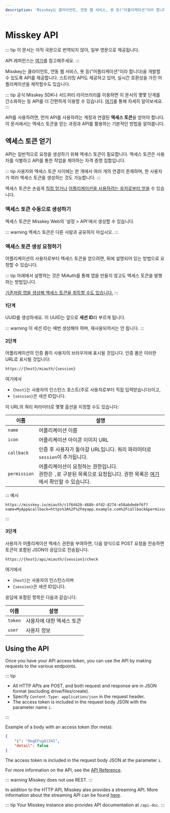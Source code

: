 ```yaml
---
description: 'Misskey는 클라이언트, 연동 웹 서비스, 봇 등("어플리케이션"이라 합니다)을 개발할 수 있도록 API를 제공합니다.'
---
```


# Misskey API

::: tip
이 문서는 아직 국문으로 번역되지 않아, 일부 영문으로 제공됩니다.

API 레퍼런스는 [여기](/docs/api/endpoints)를 참고해주세요.
:::

Misskey는 클라이언트, 연동 웹 서비스, 봇 등("어플리케이션"이라 합니다)을 개발할 수 있도록 API를 제공합니다.
스트리밍 API도 제공하고 있어, 실시간 호환성을 가진 어플리케이션을 제작할수도 있습니다.

::: tip
공식 Misskey SDK나 서드파티 라이브러리를 이용하면 이 문서의 몇몇 단계를 간소화하는 등 API를 더 간편하게 이용할 수 있습니다. [여기](TODO)를 통해 자세히 알아보세요.
:::

API를 사용하려면, 먼저 API를 사용하려는 계정과 연결된 **엑세스 토큰**을 얻어야 합니다.
이 문서에서는 엑세스 토큰을 얻는 과정과 API를 활용하는 기본적인 방법을 알아봅니다.

## 엑세스 토큰 얻기

API는 일반적으로 요청을 생성하기 위해 액세스 토큰이 필요합니다.
액세스 토큰은 사용자를 식별하고 API를 통한 작업을 제어하는 자격 증명 집합입니다.

::: tip
사용자와 엑세스 토큰 사이에는 한 개에서 여러 개의 연결이 존재하며, 한 사용자가 여러 엑세스 토큰을 생성하는 것도 가능합니다.
:::

엑세스 토큰은 손쉽게 [직접 얻거나](#엑세스-토큰-수동으로-생성하기) [어플리케이션을 사용하려는 유저로부터 얻을](#엑세스-토큰-생성-요청하기) 수 있습니다.

### 엑세스 토큰 수동으로 생성하기

엑세스 토큰은 Misskey Web의 '설정 > API'에서 생성할 수 있습니다.

::: warning
엑세스 토큰은 다른 사람과 공유하지 마십시오.
:::

### 엑세스 토큰 생성 요청하기

어플리케이션의 사용자로부터 엑세스 토큰을 얻으려면, 뒤에 설명되어 있는 방법으로 요청할 수 있습니다.

::: tip
아래에서 설명하는 것은 MiAuth를 통해 앱을 만들지 않고도 액세스 토큰을 발행하는 방법입니다.

[기존처럼 앱을 생성해 액세스 토큰을 취득할 수도 있습니다.](./app.md)
:::

#### 1단계

UUID를 생성하세요. 이 UUID는 앞으로 **세션 ID**라 부르게 됩니다.

::: warning
이 세션 ID는 매번 생성해야 하며, 재사용되어서는 안 됩니다.
:::

#### 2단계

어플리케이션의 인증 폼이 사용자의 브라우저에 표시될 것입니다. 인증 폼은 이러한 URL로 표시될 것입니다:

```:no-line-numbers
https://{host}/miauth/{session}
```

여기에서

- `{host}`는 사용자의 인스턴스 호스트(주로 사용자로부터 직접 입력받습니다)이고,
- `{session}`은 세션 ID입니다.

이 URL의 쿼리 파라미터로 몇몇 옵션을 지정할 수도 있습니다:

| 이름         | 설명                                                                                                                             |
| ------------ | -------------------------------------------------------------------------------------------------------------------------------- |
| `name`       | 어플리케이션 이름                                                                                                                |
| `icon`       | 어플리케이션 아이콘 이미지 URL                                                                                                   |
| `callback`   | 인증 후 사용자가 돌아갈 URL입니다. 쿼리 파라미터로 `session`이 추가됩니다.                                                       |
| `permission` | 어플리케이션이 요청하는 권한입니다.<br>권한은 `,`로 구분된 목록으로 요청됩니다. 권한 목록은 [여기](TODO)에서 확인할 수 있습니다. |

::: 예시

```:no-line-numbers
https://misskey.io/miauth/c1f6d42b-468b-4fd2-8274-e58abdedef6f?name=MyApp&callback=https%3A%2F%2Fmyapp.example.com%2Fcallback&permisson=write:notes,write:following,read:drive
```

:::

#### 3단계

사용자가 어플리케이션 엑세스 권한을 부여하면, 다음 양식으로 POST 요청을 전송하면 토큰이 포함된 JSON이 응답으로 전송됩니다.

```:no-line-numbers
https://{host}/api/miauth/{session}/check
```

여기에서

- `{host}`는 사용자의 인스턴스이며
- `{session}`은 세션 ID입니다.

응답에 포함된 항목은 다음과 같습니다:

| 이름    | 설명                      |
| ------- | ------------------------- |
| `token` | 사용자에 대한 엑세스 토큰 |
| `user`  | 사용자 정보               |

## Using the API
Once you have your API access token, you can use the API by making requests to the various endpoints.

::: tip

- All HTTP APIs are POST, and both request and response are in JSON format (excluding drive/files/create).
- Specify `Content-Type: application/json` in the request header.
- The access token is included in the request body JSON with the parameter name `i`.

:::

Example of a body with an access token (for meta):

```json
{
    "i": "HogEFugA1341",
    "detail": false
}
```

The access token is included in the request body JSON at the parameter `i`.

For more information on the API, see the [API Reference](./endpoints.html).

::: warning
Misskey does not use REST.
:::

In addition to the HTTP API, Misskey also provides a streaming API. More information about the streaming API can be found [here](./streaming/).

::: tip
Your Misskey instance also provides API documentation at `/api-doc`.
:::
